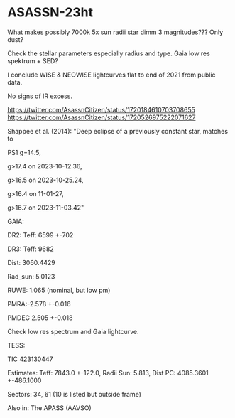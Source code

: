 # ASASSN-23ht

What makes possibly 7000k 5x sun radii star dimm 3 magnitudes??? Only dust?

Check the stellar parameters especially radius and type. Gaia low res spektrum + SED?

I conclude WISE & NEOWISE lightcurves flat to end of 2021 from public data.

No signs of IR excess.

https://twitter.com/AsassnCitizen/status/1720184610703708655
https://twitter.com/AsassnCitizen/status/1720526975222071627

Shappee et al. (2014):
"Deep eclipse of a previously constant star, matches to 

PS1 g=14.5, 

g>17.4 on 2023-10-12.36, 

g>16.5 on 2023-10-25.24, 

g>16.4 on 11-01-27, 

g>16.7 on 2023-11-03.42"


GAIA:

DR2: Teff: 6599	+-702 

DR3: Teff: 9682

Dist: 3060.4429

Rad_sun: 5.0123

RUWE: 1.065 (nominal, but low pm)

PMRA:-2.578	+-0.016	

PMDEC 2.505	+-0.018

Check low res spectrum and Gaia lightcurve.


TESS:

TIC 423130447

Estimates: Teff: 7843.0	+-122.0, Radii Sun: 5.813, Dist PC: 4085.3601	+-486.1000	

Sectors: 34, 61 (10 is listed but outside frame)

Also in: The APASS (AAVSO)




